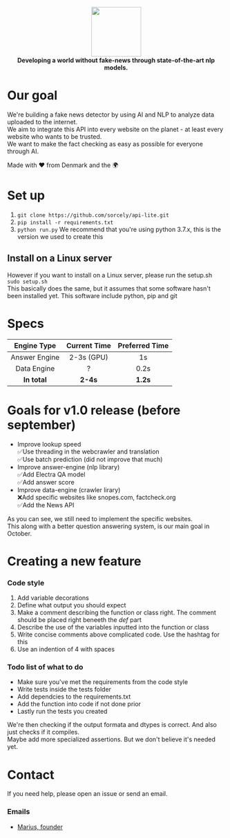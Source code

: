 <p align="center">
  <a href="https://sorcely.tech">
    <img src="https://github.com/mariusjohan/Sorcely/blob/master/.github/logo-lg.png" height="115">  
  </a>
  <br><b>Developing a world without fake-news through state-of-the-art nlp models.</b>
</p>

# Our goal
We're building a fake news detector by using AI and NLP to analyze data uploaded to the internet.  
We aim to integrate this API into every website on the planet - at least every website who wants to be trusted.  
We want to make the fact checking as easy as possible for everyone through AI. 

Made with ❤ from Denmark and the 🌍

# Set up
1. ```git clone https://github.com/sorcely/api-lite.git```
2. ```pip install -r requirements.txt```
3. ```python run.py```
We recommend that you're using python 3.7.x, this is the version we used to create this

## Install on a Linux server
However if you want to install on a Linux server, please run the setup.sh  
```sudo setup.sh```  
This basically does the same, but it assumes that some software hasn't been installed yet. This software include python, pip and git

# Specs
| Engine Type   | Current Time | Preferred Time |
| :---:         | :---:        | :---:          |
| Answer Engine | 2-3s (GPU)   | 1s             |
| Data Engine   | ?            | 0.2s           |
| **In total**  | **2-4s**     | **1.2s**       |

# Goals for v1.0 release (before september)
* Improve lookup speed  
  ✅Use threading in the webcrawler and translation  
  ✅Use batch prediction (did not improve that much)  
* Improve answer-engine (nlp library)  
  ✅Add Electra QA model  
  ✅Add answer score  
* Improve data-engine (crawler lirary)  
  ❌Add specific websites like snopes.com, factcheck.org  
  ✅Add the News API  

As you can see, we still need to implement the specific websites.  
This along with a better question answering system, is our main goal in October.


# Creating a new feature
### Code style
1. Add variable decorations
2. Define what output you should expect
3. Make a comment describing the function or class right. The comment should be placed right beneeth the *def* part
4. Describe the use of the variables inputted into the function or class
5. Write concise comments above complicated code. Use the hashtag for this
6. Use an indention of 4 with spaces

### Todo list of what to do
* Make sure you've met the requirements from the code style
* Write tests inside the tests folder
* Add dependcies to the requirements.txt
* Add the function into code if not done prior
* Lastly run the tests you created

We're then checking if the output formata and dtypes is correct. And also just checks if it compiles.  
Maybe add more specialized assertions. But we don't believe it's needed yet.

# Contact
If you need help, please open an issue or send an email.

### Emails 
* [Marius, founder](mailto:marius.schlichtkrull@gmail.com)
